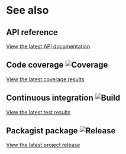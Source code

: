 # See also

## API reference
[View the latest API documentation](https://cedx.github.io/akismet.php/api)

## Code coverage ![Coverage](https://coveralls.io/repos/github/cedx/akismet.php/badge.svg)
[View the latest coverage results](https://coveralls.io/github/cedx/akismet.php)

## Continuous integration ![Build](https://travis-ci.org/cedx/akismet.php.svg)
[View the latest test results](https://travis-ci.org/cedx/akismet.php)

## Packagist package ![Release](https://img.shields.io/packagist/v/cedx/akismet.svg)
[View the latest project release](https://packagist.org/packages/cedx/akismet)

